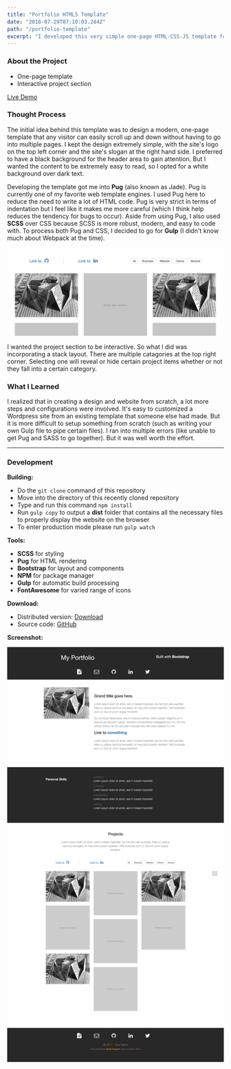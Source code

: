 ```yaml
---
title: "Portfolio HTML5 Template"
date: "2018-07-29T07:10:03.284Z"
path: "/portfolio-template"
excerpt: "I developed this very simple one-page HTML-CSS-JS template for my own website and personal use prior to switching to Gatsby as my CMS. This HTML5 template is ideal for individuals that are looking to showcase themselves and their projects on the Internet."
---
```


### About the Project

- One-page template
- Interactive project section

[Live Demo](https://codepen.io/naruthk/full/wrRjKv/)

### Thought Process

The initial idea behind this template was to design a modern, one-page template that any visitor can easily scroll up and down without having to go into multiple pages. I kept the design extremely simple, with the site's logo on the top left corner and the site's slogan at the right hand side. I preferred to have a black background for the header area to gain attention. But I wanted the content to be extremely easy to read, so I opted for a white background over dark text.

Developing the template got me into **Pug** (also known as Jade). Pug is currently one of my favorite web template engines. I used Pug here to reduce the need to write a lot of HTML code. Pug is very strict in terms of indentation but I feel like it makes me more careful (which I think help reduces the tendency for bugs to occur). Aside from using Pug, I also used **SCSS** over CSS because SCSS is more robust, modern, and easy to code with. To process both Pug and CSS, I decided to go for **Gulp** (I didn't know much about Webpack at the time).

![portfolio-js](portfolio-js.png)

I wanted the project section to be interactive. So what I did was incorporating a stack layout. There are multiple catagories at the top right corner. Selecting one will reveal or hide certain project items whether or not they fall into a certain category.

### What I Learned

I realized that in creating a design and website from scratch, a lot more steps and configurations were involved. It's easy to customized a Wordpress site from an existing template that someone else had made. But it is more difficult to setup something from scratch (such as writing your own Gulp file to pipe certain files). I ran into multiple errors (like unable to get Pug and SASS to go together). But it was well worth the effort.

---

### Development

**Building:**

- Do the `git clone` command of this repository
- Move into the directory of this recently cloned repository
- Type and run this command `npm install`
- Run `gulp copy` to output a **dist** folder that contains all the necessary files to properly display the website on the browser
- To enter production mode please run `gulp watch`

**Tools:**

- **SCSS** for styling
- **Pug** for HTML rendering
- **Bootstrap** for layout and components
- **NPM** for package manager
- **Gulp** for automatic build processing
- **FontAwesome** for varied range of icons

**Download:**

- Distributed version: [Download](https://github.com/naruthk/web-theme-portfolio/raw/master/theme.zip)
- Source code: [GitHub](https://github.com/naruthk/web-theme-portfolio)

**Screenshot:**

![Overview](overall.png)
